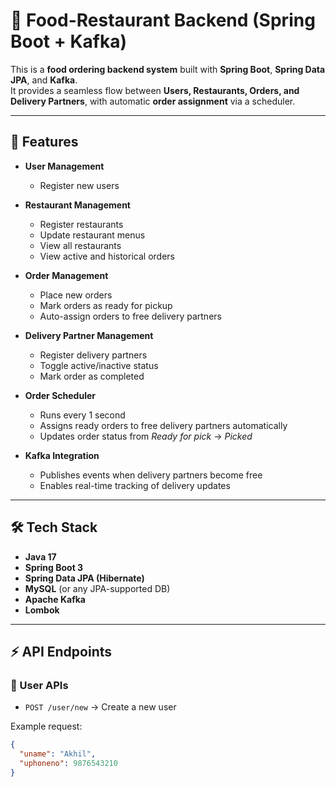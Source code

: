 # 🍴 Food-Restaurant Backend (Spring Boot + Kafka)

This is a **food ordering backend system** built with **Spring Boot**, **Spring Data JPA**, and **Kafka**.  
It provides a seamless flow between **Users, Restaurants, Orders, and Delivery Partners**, with automatic **order assignment** via a scheduler.

---

## 🚀 Features

- **User Management**
    - Register new users

- **Restaurant Management**
    - Register restaurants
    - Update restaurant menus
    - View all restaurants
    - View active and historical orders

- **Order Management**
    - Place new orders
    - Mark orders as ready for pickup
    - Auto-assign orders to free delivery partners

- **Delivery Partner Management**
    - Register delivery partners
    - Toggle active/inactive status
    - Mark order as completed

- **Order Scheduler**
    - Runs every 1 second
    - Assigns ready orders to free delivery partners automatically
    - Updates order status from *Ready for pick* → *Picked*

- **Kafka Integration**
    - Publishes events when delivery partners become free
    - Enables real-time tracking of delivery updates

---

## 🛠️ Tech Stack

- **Java 17**
- **Spring Boot 3**
- **Spring Data JPA (Hibernate)**
- **MySQL** (or any JPA-supported DB)
- **Apache Kafka**
- **Lombok**

---

## ⚡ API Endpoints

### 👤 User APIs
- `POST /user/new` → Create a new user

Example request:
```json
{
  "uname": "Akhil",
  "uphoneno": 9876543210
}
